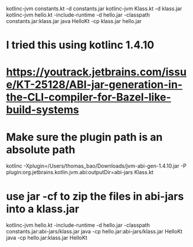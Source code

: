 
kotlinc-jvm constants.kt -d constants.jar
kotlinc-jvm Klass.kt -d klass.jar
kotlinc-jvm hello.kt -include-runtime -d hello.jar -classpath constants.jar:klass.jar
java HelloKt -cp klass.jar hello.jar

# I tried this using kotlinc 1.4.10
# https://youtrack.jetbrains.com/issue/KT-25128/ABI-jar-generation-in-the-CLI-compiler-for-Bazel-like-build-systems
# Make sure the plugin path is an absolute path
kotlinc -Xplugin=/Users/thomas_bao/Downloads/jvm-abi-gen-1.4.10.jar -P plugin:org.jetbrains.kotlin.jvm.abi:outputDir=abi-jars Klass.kt
# use jar -cf to zip the files in abi-jars into a klass.jar


kotlinc-jvm hello.kt -include-runtime -d hello.jar -classpath constants.jar:abi-jars/klass.jar
java -cp hello.jar:abi-jars/klass.jar HelloKt
java -cp hello.jar:klass.jar HelloKt
